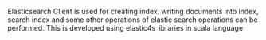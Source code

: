 Elasticsearch Client is used for creating index,
writing documents into index, search index and some other operations of elastic search operations can be performed.
This is developed using elastic4s libraries in scala language
